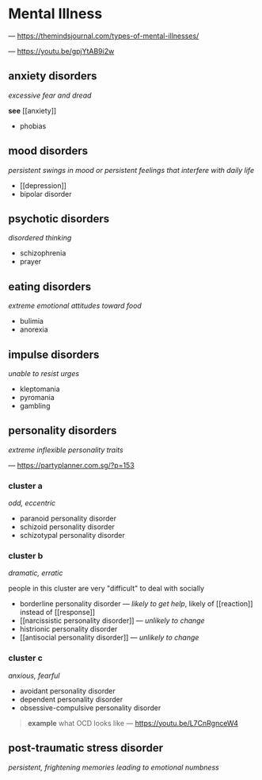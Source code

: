 # Mental Illness

&mdash; <https://themindsjournal.com/types-of-mental-illnesses/>

&mdash; <https://youtu.be/gpjYtAB9i2w>

## anxiety disorders

_excessive fear and dread_

**see** [[anxiety]]

- phobias

## mood disorders

_persistent swings in mood or persistent feelings that interfere with daily life_

- [[depression]]
- bipolar disorder

## psychotic disorders

_disordered thinking_

- schizophrenia
- prayer

## eating disorders

_extreme emotional attitudes toward food_

- bulimia
- anorexia

## impulse disorders

_unable to resist urges_

- kleptomania
- pyromania
- gambling

## personality disorders

_extreme inflexible personality traits_

&mdash; <https://partyplanner.com.sg/?p=153>

### cluster a

_odd, eccentric_

- paranoid personality disorder
- schizoid personality disorder
- schizotypal personality disorder

### cluster b

_dramatic, erratic_

people in this cluster are very "difficult" to deal with socially

- borderline personality disorder &mdash; _likely to get help_, likely of [[reaction]] instead of [[response]]
- [[narcissistic personality disorder]] &mdash; _unlikely to change_
- histrionic personality disorder
- [[antisocial personality disorder]] &mdash; _unlikely to change_

### cluster c

_anxious, fearful_

- avoidant personality disorder
- dependent personality disorder
- obsessive-compulsive personality disorder

> **example** what OCD looks like &mdash; <https://youtu.be/L7CnRgnceW4>

## post-traumatic stress disorder

_persistent, frightening memories leading to emotional numbness_

